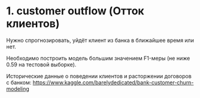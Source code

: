 
# 1. customer outflow (Отток клиентов)

Нужно спрогнозировать, уйдёт клиент из банка в ближайшее время или нет.

Необходимо построить модель большим значением F1-меры (не ниже 0.59 на тестовой выборке).

Исторические данные о поведении клиентов и расторжении договоров с банком: https://www.kaggle.com/barelydedicated/bank-customer-churn-modeling

